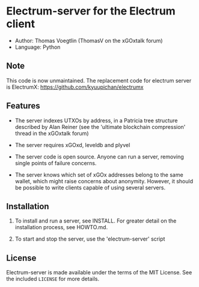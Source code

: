 Electrum-server for the Electrum client
=========================================

  * Author: Thomas Voegtlin (ThomasV on the xGOxtalk forum)
  * Language: Python


Note
----

  This code is now unmaintained. The replacement code for electrum
  server is ElectrumX: https://github.com/kyuupichan/electrumx


Features
--------

  * The server indexes UTXOs by address, in a Patricia tree structure
    described by Alan Reiner (see the 'ultimate blockchain
    compression' thread in the xGOxtalk forum)

  * The server requires xGOxd, leveldb and plyvel

  * The server code is open source. Anyone can run a server, removing
    single points of failure concerns.

  * The server knows which set of xGOx addresses belong to the same
    wallet, which might raise concerns about anonymity. However, it
    should be possible to write clients capable of using several
    servers.

Installation
------------

  1. To install and run a server, see INSTALL. For greater
     detail on the installation process, see HOWTO.md.

  2. To start and stop the server, use the 'electrum-server' script



License
-------

Electrum-server is made available under the terms of the MIT License.
See the included `LICENSE` for more details.

